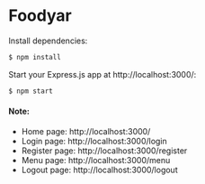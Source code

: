 # Foodyar

Install dependencies:

```bash
$ npm install
```

Start your Express.js app at http://localhost:3000/:

```bash
$ npm start
```

#### **Note:**

- Home page: http://localhost:3000/
- Login page: http://localhost:3000/login
- Register page: http://localhost:3000/register
- Menu page: http://localhost:3000/menu
- Logout page: http://localhost:3000/logout
